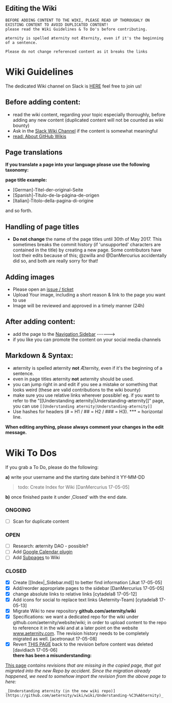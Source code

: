 ## Editing the Wiki


    BEFORE ADDING CONTENT TO THE WIKI, PLEASE READ UP THOROUGHLY ON EXISTING CONTENT TO AVOID DUPLICATED CONTENT!
    please read the Wiki Guidelines & To Do's before contributing.

    æternity is spelled æternity not Æternity, even if it's the beginning of a sentence.

    Please do not change referenced content as it breaks the links

# Wiki Guidelines

The dedicated Wiki channel on Slack is
[HERE](https://aeternity.slack.com/messages/C59BALQCE/details/) feel
free to join us!

## Before **adding** content:

* read the wiki content, regarding your topic especially thoroughly,
  before adding any new content (duplicated content will not be counted
  as wiki bounty)
* Ask in the
  [Slack Wiki Channel](https://aeternity.slack.com/messages/C59BALQCE/details/)
  if the content is somewhat meaningful
* [read: About GitHub Wikis](https://help.github.com/articles/about-github-wikis/)

## Page translations

**If you translate a page into your language please use the following
taxonomy:**

**page title example:**
- [German]-Titel-der-original-Seite
- [Spanish]-Título-de-la-página-de-origen
- [Italian]-Titolo-della-pagina-di-origine

and so forth.

## Handling of page titles

- **Do not change** the name of the page titles until 30th of May 2017.
  This sometimes breaks the commit history (if 'unsupported' characters
  are contained in the title) by creating a new page. Some contributors
  have lost their edits because of this; @zwilla and @DanMercurius
  accidentally did so, and both are really sorry for that!

## Adding images

* Please open an
  [issue / ticket](https://github.com/aeternity/wiki/issues)
* Upload Your image, including a short reason & link to the page you
  want to use
* Image will be reviewed and approved in a timely manner (24h)

## After **adding** content:

* add the page to the [Navigation Sidebar](_Sidebar.md/) ------>
* if you like you can promote the content on your social media channels

## Markdown & Syntax:

* æternity is spelled æternity **not** Æternity, even if it's the
  beginning of a sentence.
* even in page titles æternity **not** aeternity should be used.
* you can jump right in and edit if you see a mistake or something that
  looks weird (these are valid contributions to the wiki bounty)
* make sure you use relative links wherever possible! eg. if you want to
  refer to the "[[Understanding æternity|Understanding-æternity]]" page,
  you can use `[[Understanding æternity|Understanding-æternity]]`
* Use hashes for headers (# = H1 / ## = H2 / ### = H3). *** = horizontal line.

**When editing anything, please always comment your changes in the edit
message.**

# Wiki To Dos

If you grab a To Do, please do the following:

**a)** write your username and the starting date behind it YY-MM-DD
> todo: Create Index for Wiki [DanMercurius 17-05-05]

**b)** once finished paste it under ‚Closed‘ with the end date.

### ONGOING

* [ ] Scan for duplicate content

### OPEN

* [ ] Research: æternity DAO - possible?
* [ ] Add [Google Calendar plugin](Idea-Box#google-calendar-plug-in)
* [ ] Add [Subpages](Idea-Box#subpages) to Wiki

### CLOSED

* [x] Create [[Index|_Sidebar.md]] to better find information
      [Jkat 17-05-05]
* [x] Add/reorder appropriate pages to the sidebar
      [DanMercurius 17-05-05]
* [x] change absolute links to relative links [cytadela8 17-05-12]
* [x] Add icons for social to replace text links (Aeternity-Team)
      [cytadela8 17-05-13]
* [x] Migrate Wiki to new repository **github.com/aeternity/wiki**
* [x] Specifications: we want a dedicated repo for the wiki under
      github.com/aeternity/website/wiki; in order to upload content to
      the repo to reference it in the wiki and at a later point on the
      website www.aeternity.com. The revision history needs to be
      completely migrated as well. [acetronaut 17-05-08]
* [x] Revert [THIS PAGE](Understanding-Aeternity) back to the revision
      before content was deleted [davidiach 17-05-06]  
      **there has been a misunderstanding:**

[This page](https://github.com/aeternity/wiki/wiki/Understanding-%C3%A6ternity)
_contains revisions that are missing in the copied page, that got
migrated into the new Repo by accident._ _Since the migration already
happened, we need to somehow import the revision from the above page to
here:_

    _[Understanding æternity (in the new wiki repo)](https://github.com/aeternity/wiki/wiki/Understanding-%C3%A6ternity)_
 
